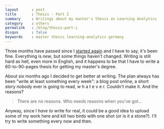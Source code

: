 ```yaml
---
layout      : post
title       : Thesis - Part I
summary     : Writings about my master's thesis on Learning Analytics
category    : others
permalink   : /blog/thesis-part-i
disqus      : false
keywords    : master thesis learning-analytics germany
---
```


Three months have passed since I [started again] and I have to say, it's been
fine. Everything is *new*, but some things haven't changed. Writing is still
hard as hell, even more in English, and it happens to be that I have to write
a 60-to-90-pages thesis for getting my master's degree.

About six months ago I decided to get better at writing. The plan always has
been "write at least something every week": a blog post online, a short
story nobody ever is going to read, w h a t e v e r.
Couldn't make it. And the reasons?

> There are no reasons. Who needs reasons when you've got...

Anyway, since I *have to* write for real, it could be a good idea
to upload some of my work here and kill two birds with one shot (or is it
a stone?). I'll try to write something every now and then.

[started again]: http://enrmarc.github.io/blog/starting-again
